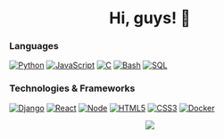 <h1 align="center">Hi, guys! 👋 </h1> 
  
 
### Languages
[![Python](https://img.shields.io/badge/python-black?style=for-the-badge&logo=python)](https://github.com/smikayel)
[![JavaScript](https://img.shields.io/badge/javascript-black?style=for-the-badge&logo=javascript)](https://github.com/smikayel)
[![C](https://img.shields.io/badge/c-black?style=for-the-badge&logo=c)](https://github.com/smikayel)
[![Bash](https://img.shields.io/badge/bash-black?style=for-the-badge&logo=gnu-bash&logoColor=white)](https://github.com/smikayel)
[![SQL](https://img.shields.io/badge/sql-black?style=for-the-badge&logo=mysql)](https://github.com/smikayel)
 
### Technologies & Frameworks
[![Django](https://img.shields.io/badge/django-black?style=for-the-badge&logo=django)](https://github.com/smikayel)
[![React](https://img.shields.io/badge/react-black?style=for-the-badge&logo=react)](https://github.com/smikayel)
[![Node](https://img.shields.io/badge/node-black?style=for-the-badge&logo=Node)](https://github.com/smikayel)
[![HTML5](https://img.shields.io/badge/html5-black?style=for-the-badge&logo=html5)](https://github.com/smikayel)
[![CSS3](https://img.shields.io/badge/css3-black?style=for-the-badge&logo=css3)](https://github.com/smikayel)
[![Docker](https://img.shields.io/badge/docker-black?style=for-the-badge&logo=docker)](https://github.com/smikayel)



<p align="center">
  <a href="https://github.com/smikayel">
    <img src="https://komarev.com/ghpvc/?username=wervlad&color=blue&style=flat)" />
  </a>
</p>



<!--

- 🔭 I’m currently working on ...
- 🌱 I’m currently learning ...
- 👯 I’m looking to collaborate on ...
- 🤔 I’m looking for help with ...
- 💬 Ask me about ...
- 📫 How to reach me: ...
- 😄 Pronouns: ...
- ⚡ Fun fact: ...
-->


